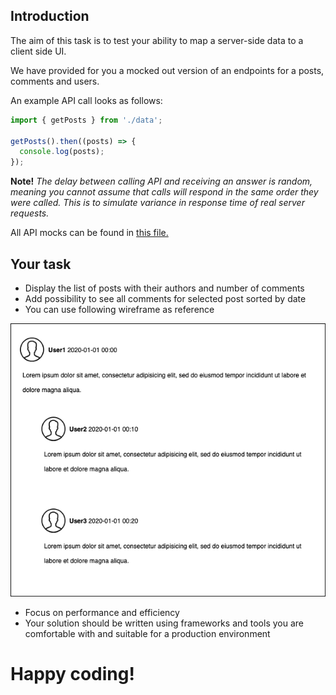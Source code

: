 ## Introduction
The aim of this task is to test your ability to map a server-side data to a client side UI.

We have provided for you a mocked out version of an endpoints for a posts, comments and users.

An example API call looks as follows:
```javascript
import { getPosts } from './data';

getPosts().then((posts) => {
  console.log(posts);
});
```
__Note!__ _The delay between calling API and
receiving an answer is random, meaning you cannot assume that calls will respond in the same order they were called. This is to simulate
variance in response time of real server requests._

All API mocks can be found in [this file.](./src/data/index.js)

## Your task
- Display the list of posts with their authors and number of comments
- Add possibility to see all comments for selected post sorted by date
- You can use following wireframe as reference

![Posts wireframe](./wireframe.png)

- Focus on performance and efficiency
- Your solution should be written using frameworks and tools you are comfortable with and suitable for a production environment


# Happy coding!
